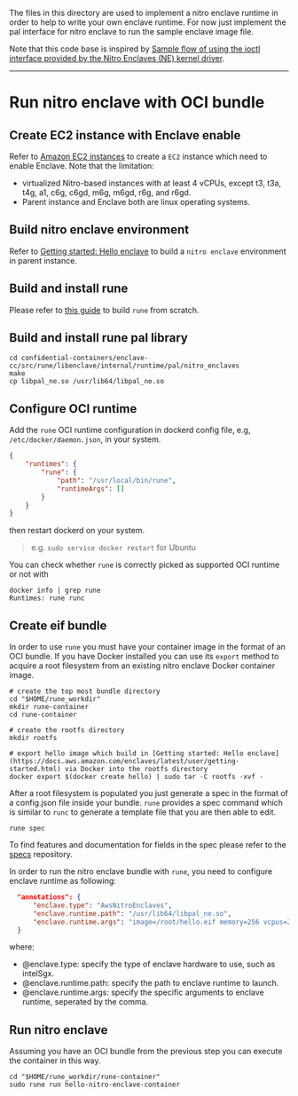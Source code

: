 The files in this directory are used to implement a nitro enclave runtime in order to help to write your own enclave runtime. For now just implement the pal interface for nitro enclave to run the sample enclave image file.

Note that this code base is inspired by [Sample flow of using the ioctl interface provided by the Nitro Enclaves (NE) kernel driver](https://github.com/torvalds/linux/blob/master/samples/nitro_enclaves/ne_ioctl_sample.c).

---

# Run nitro enclave with OCI bundle

## Create EC2 instance with Enclave enable

Refer to [Amazon EC2 instances](https://docs.aws.amazon.com/AWSEC2/latest/UserGuide/Instances.html) to create a `EC2` instance which need to enable Enclave. Note that the limitation:
- virtualized Nitro-based instances with at least 4 vCPUs, except t3, t3a, t4g, a1, c6g, c6gd, m6g, m6gd, r6g, and r6gd.
- Parent instance and Enclave both are linux operating systems.

## Build nitro enclave environment

Refer to [Getting started: Hello enclave](https://docs.aws.amazon.com/enclaves/latest/user/getting-started.html) to build a `nitro enclave` environment in parent instance.

## Build and install rune

Please refer to [this guide](https://github.com/confidential-containers/enclave-cc#rune) to build `rune` from scratch.

## Build and install rune pal library

```shell
cd confidential-containers/enclave-cc/src/rune/libenclave/internal/runtime/pal/nitro_enclaves
make
cp libpal_ne.so /usr/lib64/libpal_ne.so
```

## Configure OCI runtime

Add the `rune` OCI runtime configuration in dockerd config file, e.g, `/etc/docker/daemon.json`, in your system.

```json
{
	"runtimes": {
		"rune": {
			"path": "/usr/local/bin/rune",
			"runtimeArgs": []
		}
	}
}
```

then restart dockerd on your system.
> e.g. `sudo service docker restart` for Ubuntu

You can check whether `rune` is correctly picked as supported OCI runtime or not with
```shell
docker info | grep rune
Runtimes: rune runc
```

## Create eif bundle

In order to use `rune` you must have your container image in the format of an OCI bundle. If you have Docker installed you can use its `export` method to acquire a root filesystem from an existing nitro enclave  Docker container image.

```shell
# create the top most bundle directory
cd "$HOME/rune_workdir"
mkdir rune-container
cd rune-container

# create the rootfs directory
mkdir rootfs

# export hello image which build in [Getting started: Hello enclave](https://docs.aws.amazon.com/enclaves/latest/user/getting-started.html) via Docker into the rootfs directory
docker export $(docker create hello) | sudo tar -C rootfs -xvf -
```

After a root filesystem is populated you just generate a spec in the format of a config.json file inside your bundle. `rune` provides a spec command which is similar to `runc` to generate a template file that you are then able to edit.

```shell
rune spec
```

To find features and documentation for fields in the spec please refer to the [specs](https://github.com/opencontainers/runtime-spec) repository.

In order to run the nitro enclave bundle with `rune`, you need to configure enclave runtime as following:
```json
  "annotations": {
      "enclave.type": "AwsNitroEnclaves",
      "enclave.runtime.path": "/usr/lib64/libpal_ne.so",
      "enclave.runtime.args": "image=/root/hello.eif memory=256 vcpus=2"
  }
```

where:
- @enclave.type: specify the type of enclave hardware to use, such as intelSgx.
- @enclave.runtime.path: specify the path to enclave runtime to launch.
- @enclave.runtime.args: specify the specific arguments to enclave runtime, seperated by the comma.

## Run nitro enclave

Assuming you have an OCI bundle from the previous step you can execute the container in this way.

```shell
cd "$HOME/rune_workdir/rune-container"
sudo rune run hello-nitro-enclave-container
```
